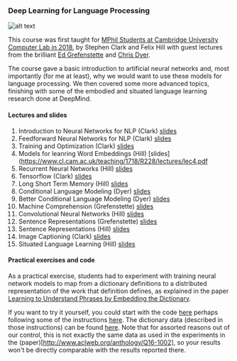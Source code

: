 
### Deep Learning for Language Processing

![alt text](dictionary.png, "")

This course was first taught for [MPhil Students at Cambridge University Computer Lab in 2018](https://www.cl.cam.ac.uk/teaching/1718/R228/), by Stephen Clark and Felix Hill with guest lectures from the brilliant [Ed Grefenstette](http://egrefen.com/) and [Chris Dyer](http://www.cs.cmu.edu/~cdyer/).

The course gave a basic introduction to artificial neural networks and, most importantly (for me at least), why we would want to use these models for language processing. We then covered some more advanced topics, finishing with some of the embodied and situated language learning research done at DeepMind. 

#### Lectures and slides

1. Introduction to Neural Networks for NLP (Clark) [slides](https://www.cl.cam.ac.uk/teaching/1718/R228/lectures/lec1.pdf)
2. Feedforward Neural Networks for NLP (Clark) [slides](https://www.cl.cam.ac.uk/teaching/1718/R228/lectures/lec2.pdf)
3. Training and Optimization (Clark) [slides](https://www.cl.cam.ac.uk/teaching/1718/R228/lectures/lec3.pdf)
4. Models for leanring Word Embeddings (Hill) [slides](https://www.cl.cam.ac.uk/teaching/1718/R228/lectures/lec4.pdf
5. Recurrent Neural Networks (Hill) [slides](https://www.cl.cam.ac.uk/teaching/1718/R228/lectures/lec5.pdf)
6. Tensorflow (Clark) [slides](https://www.cl.cam.ac.uk/teaching/1718/R228/lectures/lec7.pdf)
7. Long Short Term Memory (Hill) [slides](https://www.cl.cam.ac.uk/teaching/1718/R228/lectures/lec8.pdf)
8. Conditional Language Modeling (Dyer) [slides](https://www.cl.cam.ac.uk/teaching/1718/R228/lectures/lec9.pdf)
9. Better Conditional Language Modeling (Dyer) [slides](https://www.cl.cam.ac.uk/teaching/1718/R228/lectures/lec10.pdf)
10. Machine Comprehension (Grefenstette) [slides](https://www.cl.cam.ac.uk/teaching/1718/R228/lectures/lec11.pdf)
11. Convolutional Neural Networks (Hill) [slides](https://www.cl.cam.ac.uk/teaching/1718/R228/lectures/lec12.pdf)
12. Sentence Representations (Grefenstette) [slides](https://www.cl.cam.ac.uk/teaching/1718/R228/lectures/lec13.pdf)
13. Sentence Representations (Hill) [slides](https://www.cl.cam.ac.uk/teaching/1718/R228/lectures/lec13.pdf)
14. Image Captioning (Clark) [slides](https://www.cl.cam.ac.uk/teaching/1718/R228/lectures/lec14.pdf)
15. Situated Language Learning (Hill) [slides](https://www.cl.cam.ac.uk/teaching/1718/R228/lectures/lec15.pdf)


#### Practical exercises and code

As a practical exercise, students had to experiment with training neural network models to map from a dictionary definitions to a distributed representation of the work that definition defines, as explained in the paper [Learning to Understand Phrases by Embedding the Dictionary](http://www.aclweb.org/anthology/Q16-1002).

If you want to try it yourself, you could start with the code [here](https://github.com/fh295/Cambridge_DL4NLP) perhaps following some of the instructions [here](https://www.cl.cam.ac.uk/teaching/1718/R228/practical/PracticalInstructions.pdf).
The dictionary data (described in those instructions) can be found [here](https://www.cl.cam.ac.uk/~sc609/downloads/data_practical.tgz). Note that for assorted reasons out of our control, this is not exactly the same data as used in the experiments in the (paper)[http://www.aclweb.org/anthology/Q16-1002], so your results won't be directly comparable with the results reported there. 
